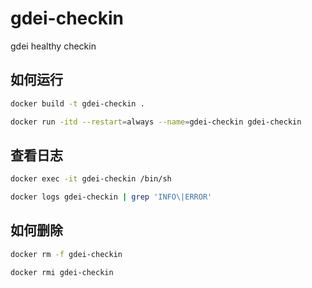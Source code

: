 # gdei-checkin
gdei healthy checkin

## 如何运行
``` bash
docker build -t gdei-checkin .

docker run -itd --restart=always --name=gdei-checkin gdei-checkin

```

## 查看日志
``` bash
docker exec -it gdei-checkin /bin/sh

docker logs gdei-checkin | grep 'INFO\|ERROR'

```

## 如何删除
``` bash
docker rm -f gdei-checkin

docker rmi gdei-checkin
```

